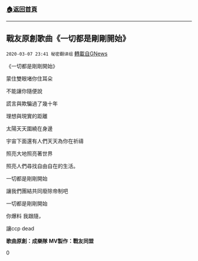 ###  [:house:返回首頁](https://github.com/ourhimalayas/txt)
---

## 戰友原創歌曲《一切都是剛剛開始》
`2020-03-07 23:41 秘密翻译组` [轉載自GNews](https://gnews.org/zh-hant/133697/)

《一切都是剛剛開始》

蒙住雙眼堵你住耳朵

不能讓你隨便說

謊言與欺騙過了幾十年

理想與現實的距離

太陽天天圍繞在身邊

宇宙下面還有人們天天為你在祈禱

照亮大地照亮著世界

照亮人們尋找自由自在的生活。

一切都是剛剛開始

讓我們團結共同廢除帝制吧

一切都是剛剛開始

你爆料 我跟隨，

讓ccp dead

**歌曲原創：成樂隊** **MV製作：戰友同盟**



0
